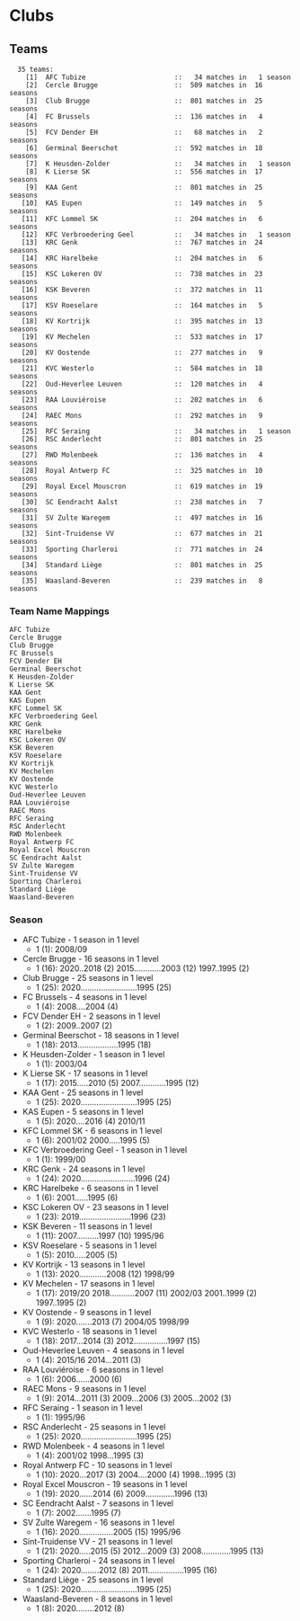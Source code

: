 # Clubs

## Teams

```
  35 teams:
    [1]  AFC Tubize                      ::   34 matches in   1 season
    [2]  Cercle Brugge                   ::  509 matches in  16 seasons
    [3]  Club Brugge                     ::  801 matches in  25 seasons
    [4]  FC Brussels                     ::  136 matches in   4 seasons
    [5]  FCV Dender EH                   ::   68 matches in   2 seasons
    [6]  Germinal Beerschot              ::  592 matches in  18 seasons
    [7]  K Heusden-Zolder                ::   34 matches in   1 season
    [8]  K Lierse SK                     ::  556 matches in  17 seasons
    [9]  KAA Gent                        ::  801 matches in  25 seasons
   [10]  KAS Eupen                       ::  149 matches in   5 seasons
   [11]  KFC Lommel SK                   ::  204 matches in   6 seasons
   [12]  KFC Verbroedering Geel          ::   34 matches in   1 season
   [13]  KRC Genk                        ::  767 matches in  24 seasons
   [14]  KRC Harelbeke                   ::  204 matches in   6 seasons
   [15]  KSC Lokeren OV                  ::  738 matches in  23 seasons
   [16]  KSK Beveren                     ::  372 matches in  11 seasons
   [17]  KSV Roeselare                   ::  164 matches in   5 seasons
   [18]  KV Kortrijk                     ::  395 matches in  13 seasons
   [19]  KV Mechelen                     ::  533 matches in  17 seasons
   [20]  KV Oostende                     ::  277 matches in   9 seasons
   [21]  KVC Westerlo                    ::  584 matches in  18 seasons
   [22]  Oud-Heverlee Leuven             ::  120 matches in   4 seasons
   [23]  RAA Louviéroise                 ::  202 matches in   6 seasons
   [24]  RAEC Mons                       ::  292 matches in   9 seasons
   [25]  RFC Seraing                     ::   34 matches in   1 season
   [26]  RSC Anderlecht                  ::  801 matches in  25 seasons
   [27]  RWD Molenbeek                   ::  136 matches in   4 seasons
   [28]  Royal Antwerp FC                ::  325 matches in  10 seasons
   [29]  Royal Excel Mouscron            ::  619 matches in  19 seasons
   [30]  SC Eendracht Aalst              ::  238 matches in   7 seasons
   [31]  SV Zulte Waregem                ::  497 matches in  16 seasons
   [32]  Sint-Truidense VV               ::  677 matches in  21 seasons
   [33]  Sporting Charleroi              ::  771 matches in  24 seasons
   [34]  Standard Liège                  ::  801 matches in  25 seasons
   [35]  Waasland-Beveren                ::  239 matches in   8 seasons
```


### Team Name Mappings



```
AFC Tubize                  
Cercle Brugge               
Club Brugge                 
FC Brussels                 
FCV Dender EH               
Germinal Beerschot          
K Heusden-Zolder            
K Lierse SK                 
KAA Gent                    
KAS Eupen                   
KFC Lommel SK               
KFC Verbroedering Geel      
KRC Genk                    
KRC Harelbeke               
KSC Lokeren OV              
KSK Beveren                 
KSV Roeselare               
KV Kortrijk                 
KV Mechelen                 
KV Oostende                 
KVC Westerlo                
Oud-Heverlee Leuven         
RAA Louviéroise             
RAEC Mons                   
RFC Seraing                 
RSC Anderlecht              
RWD Molenbeek               
Royal Antwerp FC            
Royal Excel Mouscron        
SC Eendracht Aalst          
SV Zulte Waregem            
Sint-Truidense VV           
Sporting Charleroi          
Standard Liège              
Waasland-Beveren            
```



### Season

- AFC Tubize - 1 season in 1 level
  - 1 (1): 2008/09
- Cercle Brugge - 16 seasons in 1 level
  - 1 (16): 2020..2018 (2) 2015............2003 (12) 1997..1995 (2)
- Club Brugge - 25 seasons in 1 level
  - 1 (25): 2020.........................1995 (25)
- FC Brussels - 4 seasons in 1 level
  - 1 (4): 2008....2004 (4)
- FCV Dender EH - 2 seasons in 1 level
  - 1 (2): 2009..2007 (2)
- Germinal Beerschot - 18 seasons in 1 level
  - 1 (18): 2013..................1995 (18)
- K Heusden-Zolder - 1 season in 1 level
  - 1 (1): 2003/04
- K Lierse SK - 17 seasons in 1 level
  - 1 (17): 2015.....2010 (5) 2007............1995 (12)
- KAA Gent - 25 seasons in 1 level
  - 1 (25): 2020.........................1995 (25)
- KAS Eupen - 5 seasons in 1 level
  - 1 (5): 2020....2016 (4) 2010/11
- KFC Lommel SK - 6 seasons in 1 level
  - 1 (6): 2001/02 2000.....1995 (5)
- KFC Verbroedering Geel - 1 season in 1 level
  - 1 (1): 1999/00
- KRC Genk - 24 seasons in 1 level
  - 1 (24): 2020........................1996 (24)
- KRC Harelbeke - 6 seasons in 1 level
  - 1 (6): 2001......1995 (6)
- KSC Lokeren OV - 23 seasons in 1 level
  - 1 (23): 2019.......................1996 (23)
- KSK Beveren - 11 seasons in 1 level
  - 1 (11): 2007..........1997 (10) 1995/96
- KSV Roeselare - 5 seasons in 1 level
  - 1 (5): 2010.....2005 (5)
- KV Kortrijk - 13 seasons in 1 level
  - 1 (13): 2020............2008 (12) 1998/99
- KV Mechelen - 17 seasons in 1 level
  - 1 (17): 2019/20 2018...........2007 (11) 2002/03 2001..1999 (2) 1997..1995 (2)
- KV Oostende - 9 seasons in 1 level
  - 1 (9): 2020.......2013 (7) 2004/05 1998/99
- KVC Westerlo - 18 seasons in 1 level
  - 1 (18): 2017...2014 (3) 2012...............1997 (15)
- Oud-Heverlee Leuven - 4 seasons in 1 level
  - 1 (4): 2015/16 2014...2011 (3)
- RAA Louviéroise - 6 seasons in 1 level
  - 1 (6): 2006......2000 (6)
- RAEC Mons - 9 seasons in 1 level
  - 1 (9): 2014...2011 (3) 2009...2006 (3) 2005...2002 (3)
- RFC Seraing - 1 season in 1 level
  - 1 (1): 1995/96
- RSC Anderlecht - 25 seasons in 1 level
  - 1 (25): 2020.........................1995 (25)
- RWD Molenbeek - 4 seasons in 1 level
  - 1 (4): 2001/02 1998...1995 (3)
- Royal Antwerp FC - 10 seasons in 1 level
  - 1 (10): 2020...2017 (3) 2004....2000 (4) 1998...1995 (3)
- Royal Excel Mouscron - 19 seasons in 1 level
  - 1 (19): 2020......2014 (6) 2009.............1996 (13)
- SC Eendracht Aalst - 7 seasons in 1 level
  - 1 (7): 2002.......1995 (7)
- SV Zulte Waregem - 16 seasons in 1 level
  - 1 (16): 2020...............2005 (15) 1995/96
- Sint-Truidense VV - 21 seasons in 1 level
  - 1 (21): 2020.....2015 (5) 2012...2009 (3) 2008.............1995 (13)
- Sporting Charleroi - 24 seasons in 1 level
  - 1 (24): 2020........2012 (8) 2011................1995 (16)
- Standard Liège - 25 seasons in 1 level
  - 1 (25): 2020.........................1995 (25)
- Waasland-Beveren - 8 seasons in 1 level
  - 1 (8): 2020........2012 (8)

